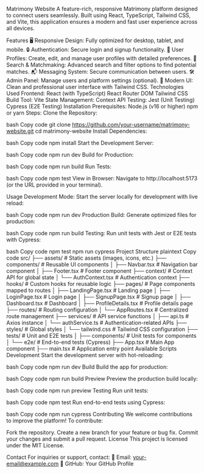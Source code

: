 Matrimony Website
A feature-rich, responsive Matrimony platform designed to connect users seamlessly. Built using React, TypeScript, Tailwind CSS, and Vite, this application ensures a modern and fast user experience across all devices.

Features
🖥️ Responsive Design: Fully optimized for desktop, tablet, and mobile.
🔒 Authentication: Secure login and signup functionality.
👫 User Profiles: Create, edit, and manage user profiles with detailed preferences.
🔎 Search & Matchmaking: Advanced search and filter options to find potential matches.
📬 Messaging System: Secure communication between users.
🛠️ Admin Panel: Manage users and platform settings (optional).
🎨 Modern UI: Clean and professional user interface with Tailwind CSS.
Technologies Used
Frontend:
React (with TypeScript)
React Router DOM
Tailwind CSS
Build Tool:
Vite
State Management:
Context API
Testing:
Jest (Unit Testing)
Cypress (E2E Testing)
Installation
Prerequisites:
Node.js (v16 or higher)
npm or yarn
Steps:
Clone the Repository:

bash
Copy code
git clone https://github.com/your-username/matrimony-website.git
cd matrimony-website
Install Dependencies:

bash
Copy code
npm install
Start the Development Server:

bash
Copy code
npm run dev
Build for Production:

bash
Copy code
npm run build
Run Tests:

bash
Copy code
npm test
View in Browser: Navigate to http://localhost:5173 (or the URL provided in your terminal).

Usage
Development Mode:
Start the server locally for development with live reload:

bash
Copy code
npm run dev
Production Build:
Generate optimized files for production:

bash
Copy code
npm run build
Testing:
Run unit tests with Jest or E2E tests with Cypress:

bash
Copy code
npm test
npm run cypress
Project Structure
plaintext
Copy code
src/
├── assets/               # Static assets (images, icons, etc.)
├── components/           # Reusable UI components
│   ├── Navbar.tsx        # Navigation bar component
│   ├── Footer.tsx        # Footer component
├── context/              # Context API for global state
│   └── AuthContext.tsx   # Authentication context
├── hooks/                # Custom hooks for reusable logic
├── pages/                # Page components mapped to routes
│   ├── LandingPage.tsx   # Landing page
│   ├── LoginPage.tsx     # Login page
│   ├── SignupPage.tsx    # Signup page
│   ├── Dashboard.tsx     # Dashboard
│   ├── ProfileDetails.tsx # Profile details page
├── routes/               # Routing configuration
│   └── AppRoutes.tsx     # Centralized route management
├── services/             # API service functions
│   ├── api.ts            # Axios instance
│   └── authService.ts    # Authentication-related APIs
├── styles/               # Global styles
│   └── tailwind.css      # Tailwind CSS configuration
├── tests/                # Unit and E2E tests
│   ├── components/       # Unit tests for components
│   └── e2e/              # End-to-end tests (Cypress)
├── App.tsx               # Main App component
├── main.tsx              # Application entry point
Available Scripts
Development
Start the development server with hot-reloading:

bash
Copy code
npm run dev
Build
Build the app for production:

bash
Copy code
npm run build
Preview
Preview the production build locally:

bash
Copy code
npm run preview
Testing
Run unit tests:

bash
Copy code
npm test
Run end-to-end tests using Cypress:

bash
Copy code
npm run cypress
Contributing
We welcome contributions to improve the platform! To contribute:

Fork the repository.
Create a new branch for your feature or bug fix.
Commit your changes and submit a pull request.
License
This project is licensed under the MIT License.

Contact
For inquiries or support, contact:
📧 Email: your-email@example.com
📍 GitHub: Your GitHub Profile

